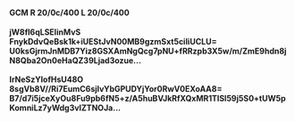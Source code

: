 #### GCM R 20/0c/400 L 20/0c/400
**jW8fl6qLSEIinMvS**<br/>**FnykDdvQeBsk1k+iUEStJvN00MB9gzmSxt5ciIiUCLU=**<br/>**U0ksGjrmJnMDB7Yiz8GSXAmNgQcg7pNU+fRRzpb3X5w/m/ZmE9hdn8jN8Qba2On0eHaQZ39Ljad3ozue...**<br/><br/>
**IrNeSzYlofHsU48O**<br/>**8sgVb8V//Ri7EumC6sjlvYbGPUDYjYor0RwV0EXoAA8=**<br/>**B7/d7i5jceXyOu8Fu9pb6fN5+z/A5huBVJkRfXQxMR1TISl59j5S0+tUW5pKomniLz7yWdg3vIZTNOJa...**